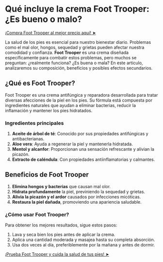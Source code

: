 # Qué incluye la crema Foot Trooper: ¿Es bueno o malo?

[¡Compra Foot Trooper al mejor precio aquí! ➤](https://wecareblog.com/foot-trooper)

La salud de los pies es esencial para nuestro bienestar diario. Problemas como el mal olor, hongos, sequedad y grietas pueden afectar nuestra comodidad y confianza. **Foot Trooper** es una crema diseñada específicamente para combatir estos problemas, pero muchos se preguntan: ¿realmente funciona? ¿Es buena o mala? En este artículo, analizaremos su composición, beneficios y posibles efectos secundarios.

## ¿Qué es Foot Trooper?

Foot Trooper es una crema antifúngica y reparadora desarrollada para tratar diversas afecciones de la piel en los pies. Su fórmula está compuesta por ingredientes naturales que ayudan a eliminar bacterias, reducir la inflamación y mantener los pies hidratados.

### Ingredientes principales

1. **Aceite de árbol de té**: Conocido por sus propiedades antifúngicas y antibacterianas.
2. **Aloe vera**: Ayuda a regenerar la piel y mantenerla hidratada.
3. **Mentol y alcanfor**: Proporcionan una sensación refrescante y alivian la picazón.
4. **Extracto de caléndula**: Con propiedades antiinflamatorias y calmantes.

## Beneficios de Foot Trooper

1. **Elimina hongos y bacterias** que causan mal olor.
2. **Hidrata profundamente** la piel, previniendo la sequedad y grietas.
3. **Alivia la picazón y el ardor** causados por infecciones micóticas.
4. **Restaura la piel dañada**, promoviendo una apariencia saludable.

### ¿Cómo usar Foot Trooper?

Para obtener los mejores resultados, sigue estos pasos:

1. Lava y seca bien los pies antes de aplicar la crema.
2. Aplica una cantidad moderada y masajea hasta su completa absorción.
3. Usa dos veces al día, preferiblemente por la mañana y antes de dormir.

[¡Prueba Foot Trooper y cuida la salud de tus pies! ➤](https://wecareblog.com/foot-trooper)
